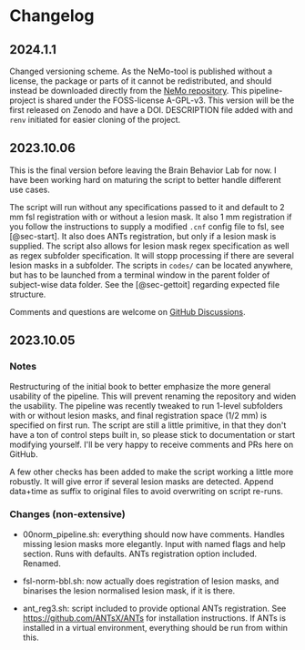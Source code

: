 # Changelog

## 2024.1.1

Changed versioning scheme.
As the NeMo-tool is published without a license, the package or parts of it cannot be redistributed, and should instead be downloaded directly from the [NeMo repository](https://github.com/kjamison/nemo). This pipeline-project is shared under the FOSS-license A-GPL-v3.
This version will be the first released on Zenodo and have a DOI.
DESCRIPTION file added with and `renv` initiated for easier cloning of the project.

## 2023.10.06

This is the final version before leaving the Brain Behavior Lab for now. I have been working hard on maturing the script to better handle different use cases.

The script will run without any specifications passed to it and default to 2 mm fsl registration with or without a lesion mask. It also 1 mm registration if you follow the instructions to supply a modified `.cnf` config file to fsl, see [@sec-start]. It also does ANTs registration, but only if a lesion mask is supplied. The script also allows for lesion mask regex specification as well as regex subfolder specification. It will stopp processing if there are several lesion masks in a subfolder. The scripts in `codes/` can be located anywhere, but has to be launched from a terminal window in the parent folder of subject-wise data folder. See the [@sec-gettoit] regarding expected file structure.

Comments and questions are welcome on [GitHub Discussions](https://github.com/agdamsbo/normalisation-pipeline/discussions).


## 2023.10.05

### Notes

Restructuring of the initial book to better emphasize the more general usability of the pipeline. This will prevent renaming the repository and widen the usability. The pipeline was recently tweaked to run 1-level subfolders with or without lesion masks, and final registration space (1/2 mm) is specified on first run. The script are still a little primitive, in that they don't have a ton of control steps built in, so please stick to documentation or start modifying yourself. I'll be very happy to receive comments and PRs here on GitHub.

A few other checks has been added to make the script working a little more robustly. It will give error if several lesion masks are detected. Append data+time as suffix to original files to avoid overwriting on script re-runs.

### Changes (non-extensive)

- 00norm_pipeline.sh: everything should now have comments. Handles missing lesion masks more elegantly. Input with named flags and help section. Runs with defaults. ANTs registration option included. Renamed.

- fsl-norm-bbl.sh: now actually does registration of lesion masks, and binarises the lesion normalised lesion mask, if it is there.

- ant_reg3.sh: script included to provide optional ANTs registration. See https://github.com/ANTsX/ANTs for installation instructions. If ANTs is installed in a virtual environment, everything should be run from within this.